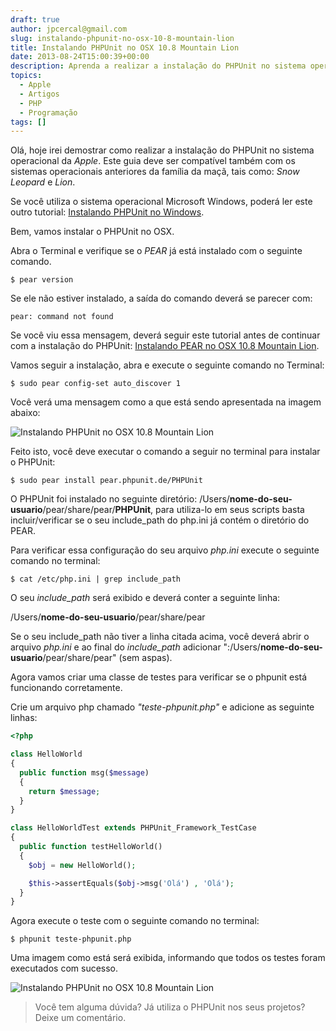```yaml
---
draft: true
author: jpcercal@gmail.com
slug: instalando-phpunit-no-osx-10-8-mountain-lion
title: Instalando PHPUnit no OSX 10.8 Mountain Lion
date: 2013-08-24T15:00:39+00:00
description: Aprenda a realizar a instalação do PHPUnit no sistema operacional da Apple, o Mac OSX 10.8 Mountain Lion com este passo a passo.
topics:
  - Apple
  - Artigos
  - PHP
  - Programação
tags: []
---
```


Olá, hoje irei demostrar como realizar a instalação do PHPUnit no sistema operacional da _Apple_. Este guia deve ser compatível também com os sistemas operacionais anteriores da família da maçã, tais como: _Snow Leopard_ e _Lion_.

Se você utiliza o sistema operacional Microsoft Windows, poderá ler este outro tutorial: [Instalando PHPUnit no Windows](http://sistemas.cekurte.com/blog/instalando-phpunit-no-windows/ "Instalando PHPUnit no Windows").

Bem, vamos instalar o PHPUnit no OSX.

Abra o Terminal e verifique se o _PEAR_ já está instalado com o seguinte comando.

```shell
$ pear version
```

Se ele não estiver instalado, a saída do comando deverá se parecer com:

```shell
pear: command not found
```

Se você viu essa mensagem, deverá seguir este tutorial antes de continuar com a instalação do PHPUnit: [Instalando PEAR no OSX 10.8 Mountain Lion](http://sistemas.cekurte.com/blog/instalando-pear-no-osx-10-8-mountain-lion/ "Instalando PEAR no OSX 10.8 Mountain Lion").

Vamos seguir a instalação, abra e execute o seguinte comando no Terminal:

```shell
$ sudo pear config-set auto_discover 1
```

Você verá uma mensagem como a que está sendo apresentada na imagem abaixo:

![Instalando PHPUnit no OSX 10.8 Mountain Lion](http://sistemas.cekurte.com/wp-content/uploads/2013/04/Captura-de-Tela-2013-04-08-às-18.23.31.png "Instalando PHPUnit no OSX 10.8 Mountain Lion")

Feito isto, você deve executar o comando a seguir no terminal para instalar o PHPUnit:

```shell
$ sudo pear install pear.phpunit.de/PHPUnit
```

O PHPUnit foi instalado no seguinte diretório: /Users/**nome-do-seu-usuario**/pear/share/pear/**PHPUnit**, para utiliza-lo em seus scripts basta incluir/verificar se o seu include_path do php.ini já contém o diretório do PEAR.

Para verificar essa configuração do seu arquivo _php.ini_ execute o seguinte comando no terminal:

```shell
$ cat /etc/php.ini | grep include_path
```

O seu _include_path_ será exibido e deverá conter a seguinte linha:

/Users/**nome-do-seu-usuario**/pear/share/pear

Se o seu include_path não tiver a linha citada acima, você deverá abrir o arquivo _php.ini_ e ao final do _include_path_ adicionar ":/Users/**nome-do-seu-usuario**/pear/share/pear" (sem aspas).

Agora vamos criar uma classe de testes para verificar se o phpunit está funcionando corretamente.

Crie um arquivo php chamado _"teste-phpunit.php"_ e adicione as seguinte linhas:

```php
<?php

class HelloWorld
{
  public function msg($message)
  {
    return $message;
  }
}

class HelloWorldTest extends PHPUnit_Framework_TestCase
{
  public function testHelloWorld()
  {
    $obj = new HelloWorld();

    $this->assertEquals($obj->msg('Olá') , 'Olá');
  }
}
```

Agora execute o teste com o seguinte comando no terminal:

```shell
$ phpunit teste-phpunit.php
```

Uma imagem como está será exibida, informando que todos os testes foram executados com sucesso.

![Instalando PHPUnit no OSX 10.8 Mountain Lion](http://sistemas.cekurte.com/wp-content/uploads/2013/04/Captura-de-Tela-2013-04-08-às-18.37.40.png "Instalando PHPUnit no OSX 10.8 Mountain Lion")

> Você tem alguma dúvida? Já utiliza o PHPUnit nos seus projetos? Deixe um comentário.
